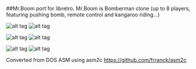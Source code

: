 ##Mr.Boom port for libretro.
Mr.Boom is Bomberman clone (up to 8 players, featuring pushing bomb, remote control and kangaroo riding...)

![alt tag](http://mrboom.mumblecore.org/mrb0.png)
![alt tag](http://mrboom.mumblecore.org/mrb1.png)

![alt tag](http://mrboom.mumblecore.org/mrb2.png)
![alt tag](http://mrboom.mumblecore.org/mrb4.png)

![alt tag](http://mrboom.mumblecore.org/mrb5.png)
![alt tag](http://mrboom.mumblecore.org/draw.gif)

Converted from DOS ASM using asm2c https://github.com/frranck/asm2c
